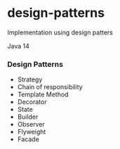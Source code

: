 # design-patterns

Implementation using design patters

Java 14

### Design Patterns
- Strategy
- Chain of responsibility
- Template Method
- Decorator
- State
- Builder
- Observer
- Flyweight
- Facade

